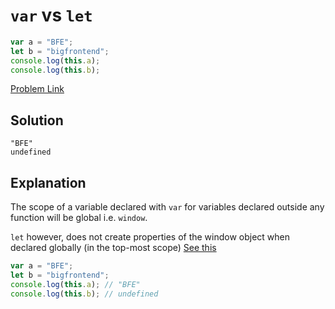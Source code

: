 # `var` vs `let`

```js
var a = "BFE";
let b = "bigfrontend";
console.log(this.a);
console.log(this.b);
```

[Problem Link](https://bigfrontend.dev/quiz/var-vs-let)

## Solution

```
"BFE"
undefined
```

## Explanation

The scope of a variable declared with `var` for variables declared outside any function will be global i.e. `window`.

`let` however, does not create properties of the window object when declared globally (in the top-most scope) [See this](https://developer.mozilla.org/en-US/docs/Web/JavaScript/Reference/Statements/let#description)

```js
var a = "BFE";
let b = "bigfrontend";
console.log(this.a); // "BFE"
console.log(this.b); // undefined
```
